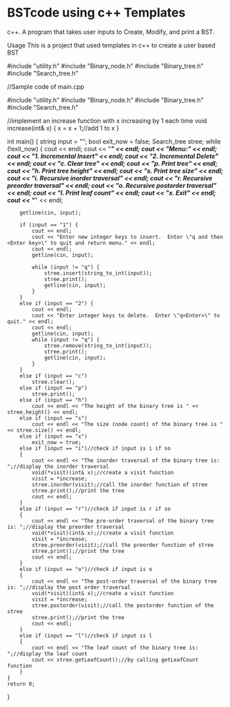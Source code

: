 # BSTcode using c++ Templates
c++. A program that takes user inputs to Create, Modify, and print a BST.

Usage
This is a project that used templates in c++ to create a user based BST


#include "utility.h"
#include "Binary_node.h"
#include "Binary_tree.h"
#include "Search_tree.h"




//Sample code of main.cpp


#include "utility.h"
#include "Binary_node.h"
#include "Binary_tree.h"
#include "Search_tree.h"

//implement an increase function with x increasing by 1 each time
void increase(int& x)
{
	x = x + 1;//add 1 to x
}

int main() {
	string input = "";
	bool exit_now = false;
	Search_tree<int> stree;
	while (!exit_now) {
		cout << endl;
		cout << "***********************" << endl;
		cout << "Menu:" << endl;
		cout << "1. Incremental Insert" << endl;
		cout << "2. Incremental Delete" << endl;
		cout << "c. Clear tree" << endl;
		cout << "p. Print tree" << endl;
		cout << "h. Print tree height" << endl;
		cout << "s. Print tree size" << endl;
		cout << "i. Recursive inorder traversal" << endl;
		cout << "r. Recursive preorder traversal" << endl;
		cout << "o. Recursive postorder traversal" << endl;
		cout << "l. Print leaf count" << endl;
		cout << "x. Exit" << endl;
		cout << "***********************" << endl;

		getline(cin, input);

		if (input == "1") {
			cout << endl;
			cout << "Enter new integer keys to insert.  Enter \"q and then <Enter key>\" to quit and return menu." << endl;
			cout << endl;
			getline(cin, input);

			while (input != "q") {
				stree.insert(string_to_int(input));
				stree.print();
				getline(cin, input);
			}
		}
		else if (input == "2") {
			cout << endl;
			cout << "Enter integer keys to delete.  Enter \"q<Enter>\" to quit." << endl;
			cout << endl;
			getline(cin, input);
			while (input != "q") {
				stree.remove(string_to_int(input));
				stree.print();
				getline(cin, input);
			}
		}
		else if (input == "c")
			stree.clear();
		else if (input == "p")
			stree.print();
		else if (input == "h")
			cout << endl << "The height of the binary tree is " << stree.height() << endl;
		else if (input == "s")
			cout << endl << "The size (node count) of the binary tree is " << stree.size() << endl;
		else if (input == "x")
			exit_now = true;
		else if (input == "i")//check if input is i if so
		{
			cout << endl << "The inorder traversal of the binary tree is: ";//display the inorder traversal 
			void(*visit)(int& x);//create a visit function
			visit = *increase;
			stree.inorder(visit);//call the inorder function of stree
			stree.print();//print the tree
			cout << endl;
		}
		else if (input == "r")//check if input is r if so
		{
			cout << endl << "The pre-order traversal of the binary tree is: ";//display the preorder traversal
			void(*visit)(int& x);//create a visit function
			visit = *increase;
			stree.preorder(visit);//call the preorder function of stree
			stree.print();//print the tree
			cout << endl;
		}
		else if (input == "o")//check if input is o
		{
			cout << endl << "The post-order traversal of the binary tree is: ";//display the post order traversal
			void(*visit)(int& x);//create a visit function
			visit = *increase;
			stree.postorder(visit);//call the postorder function of the stree
			stree.print();//print the tree
			cout << endl;
		}
		else if (input == "l")//check if input is l
		{
			cout << endl << "The leaf count of the binary tree is: ";//display the leaf count
			cout << stree.getLeafCount();//by calling getLeafCount function
		}
	}
	return 0;
}
